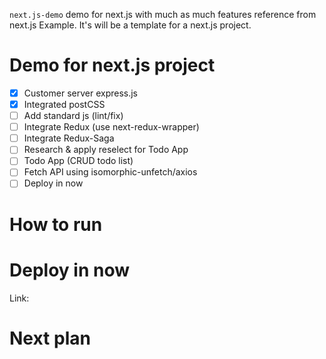 `next.js-demo` demo for next.js with much as much features reference from next.js Example.
It's will be a template for a next.js project.

# Demo for next.js project
- [x] Customer server express.js
- [x] Integrated postCSS
- [ ] Add standard js (lint/fix)
- [ ] Integrate Redux (use next-redux-wrapper)
- [ ] Integrate Redux-Saga
- [ ] Research & apply reselect for Todo App
- [ ] Todo App (CRUD todo list)
- [ ] Fetch API using isomorphic-unfetch/axios
- [ ] Deploy in now
# How to run

# Deploy in now
Link:

# Next plan


